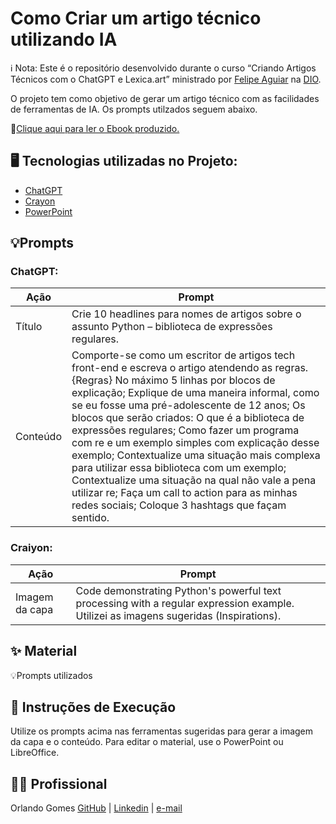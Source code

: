 # Como Criar um artigo técnico utilizando IA

ℹ️ Nota: Este é o repositório desenvolvido durante o curso “Criando Artigos Técnicos com o ChatGPT e Lexica.art” ministrado por [Felipe Aguiar](https://www.linkedin.com/in/felipeaguiar-exe/) na [DIO](https://web.dio.me).

O projeto tem como objetivo de gerar um artigo técnico com as facilidades de ferramentas de IA. Os prompts utilzados seguem abaixo.

📒[Clique aqui para ler o Ebook produzido.](https://digitalinnovation.one/artigos/explorando-a-biblioteca-re-do-python-expressoes-regulares-desmistificadas)

## 🖥️ Tecnologias utilizadas no Projeto:

* [ChatGPT](https://chatgpt.com/)
* [Crayon](https://www.craiyon.com/)
* [PowerPoint](https://www.microsoft.com/pt-br/microsoft-365/powerpoint)

## 💡Prompts
### ChatGPT:


|Ação      | Prompt          |
|-----------------|--------------------|
| Título | Crie 10 headlines para nomes de artigos sobre o assunto Python – biblioteca de expressões regulares. |
| Conteúdo   |  Comporte-se como um escritor de artigos tech front-end e escreva o artigo atendendo as regras. {Regras} No máximo 5 linhas por blocos de explicação; Explique de uma maneira informal, como se eu fosse uma pré-adolescente de 12 anos; Os blocos que serão criados: O que é a biblioteca de expressões regulares; Como fazer um programa com re e um exemplo simples com explicação desse exemplo; Contextualize uma situação mais complexa para utilizar essa biblioteca com um exemplo; Contextualize uma situação na qual não vale a pena utilizar re; Faça um call to action para as minhas redes sociais; Coloque 3 hashtags que façam sentido.  |

### Craiyon:
|Ação      | Prompt          |
|-----------------|--------------------|
| Imagem da capa | Code demonstrating Python's powerful text processing with a regular expression example. Utilizei as imagens sugeridas (Inspirations).

## ✨ Material
💡Prompts utilizados

## 🔧 Instruções de Execução
Utilize os prompts acima nas ferramentas sugeridas para gerar a imagem da capa e o conteúdo. Para editar o material, use o PowerPoint ou LibreOffice.

## 🙍🏽 Profissional
Orlando Gomes
[GitHub](https://github.com/orlandoabreugomes) | [Linkedin](https://www.linkedin.com/in/orlandoabreugomes/) | [e-mail](mailto:gomes.oa@gmail.com)
